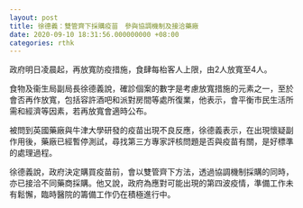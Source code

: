 ```yaml
---
layout: post
title: 徐德義：雙管齊下採購疫苗　參與協調機制及接洽藥廠
date: 2020-09-10 18:31:56.000000000 +08:00
categories: rthk
---
```


政府明日凌晨起，再放寬防疫措施，食肆每枱客人上限，由2人放寬至4人。

食物及衞生局副局長徐德義說，確診個案的數字是考慮放寬措施的元素之一，至於會否再作放寬，包括容許酒吧和派對房間等處所復業，他表示，會平衡市民生活所需和經濟等因素，若再放寬會適時公布。

被問到英國藥廠與牛津大學研發的疫苗出現不良反應，徐德義表示，在出現懷疑副作用後，藥廠已經暫停測試，尋找第三方專家評核問題是否與疫苗有關，是好標準的處理過程。

徐德義說，政府決定購買疫苗前，會以雙管齊下方法，透過協調機制採購的同時，亦已接洽不同藥商採購。他又說，政府為應對可能出現的第四波疫情，準備工作未有鬆懈，臨時醫院的籌備工作仍在積極進行中。
